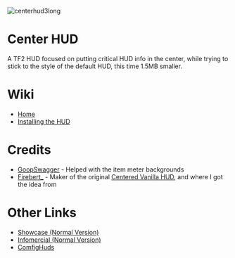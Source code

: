 ![centerhud3long](https://github.com/Eerorri/center-hud/assets/97610612/fe6e4ca8-e06e-4940-9ef7-aa191a214106)

# Center HUD
A TF2 HUD focused on putting critical HUD info in the center, while trying to stick to the style of the default HUD, this time 1.5MB smaller.

# Wiki
- [Home](https://github.com/Eerorri/center-hud/wiki)
- [Installing the HUD](https://github.com/Eerorri/center-hud/wiki/Installing-the-HUD)

# Credits
- [GoopSwagger](https://gamebanana.com/members/1672887) - Helped with the item meter backgrounds
- [Firebert_](https://gamebanana.com/members/1767717) - Maker of the original [Centered Vanilla HUD](https://gamebanana.com/mods/316578), and where I got the idea from
  
# Other Links
- [Showcase (Normal Version)](https://youtu.be/a_38tTV4Xhc)
- [Infomercial (Normal Version)](https://youtu.be/G39x7-gmCzU)
- [ComfigHuds](https://comfig.app/huds/page/center-hud/)
